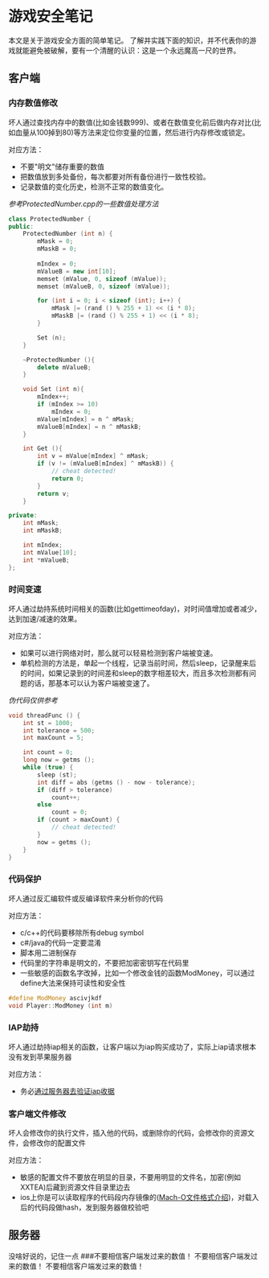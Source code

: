 # 游戏安全笔记

本文是关于游戏安全方面的简单笔记。
了解并实践下面的知识，并不代表你的游戏就能避免被破解，要有一个清醒的认识：这是一个永远魔高一尺的世界。

## 客户端

### 内存数值修改
坏人通过查找内存中的数值(比如金钱数999)、或者在数值变化前后做内存对比(比如血量从100掉到80)等方法来定位你变量的位置，然后进行内存修改或锁定。

对应方法：
* 不要"明文"储存重要的数值
* 把数值放到多处备份，每次都要对所有备份进行一致性校验。
* 记录数值的变化历史，检测不正常的数值变化。

*参考ProtectedNumber.cpp的一些数值处理方法*
```c++
class ProtectedNumber {
public:
	ProtectedNumber (int n) {
		mMask = 0;
		mMaskB = 0;
		
		mIndex = 0;
		mValueB = new int[10];
		memset (mValue, 0, sizeof (mValue));
		memset (mValueB, 0, sizeof (mValue));

		for (int i = 0; i < sizeof (int); i++) {
			mMask |= (rand () % 255 + 1) << (i * 8);
			mMaskB |= (rand () % 255 + 1) << (i * 8);
		}

		Set (n);
	}

	~ProtectedNumber (){
		delete mValueB;
	}

	void Set (int n){
		mIndex++;
		if (mIndex >= 10)
			mIndex = 0;
		mValue[mIndex] = n ^ mMask;
		mValueB[mIndex] = n ^ mMaskB;
	}

	int Get (){
		int v = mValue[mIndex] ^ mMask;
		if (v != (mValueB[mIndex] ^ mMaskB)) {
			// cheat detected!
			return 0;
		}
		return v;
	}

private:
	int mMask;
	int mMaskB;

	int mIndex;
	int mValue[10];
	int *mValueB;
};
```

### 时间变速
坏人通过劫持系统时间相关的函数(比如gettimeofday)，对时间值增加或者减少，达到加速/减速的效果。

对应方法：
* 如果可以进行网络对时，那么就可以轻易检测到客户端被变速。
* 单机检测的方法是，单起一个线程，记录当前时间，然后sleep，记录醒来后的时间，如果记录到的时间差和sleep的数字相差较大，而且多次检测都有问题的话，那基本可以认为客户端被变速了。

*伪代码仅供参考*
```c++
void threadFunc () {
	int st = 1000;
	int tolerance = 500;
	int maxCount = 5;

	int count = 0;
	long now = getms ();
	while (true) {
		sleep (st);
		int diff = abs (getms () - now - tolerance);
		if (diff > tolerance)
			count++;
		else
			count = 0;
		if (count > maxCount) {
			// cheat detected!
		}
		now = getms ();
	}
}
```

### 代码保护
坏人通过反汇编软件或反编译软件来分析你的代码

对应方法：
* c/c++的代码要移除所有debug symbol
* c#/java的代码一定要混淆
* 脚本用二进制保存
* 代码里的字符串是明文的，不要把加密密钥写在代码里
* 一些敏感的函数名字改掉，比如一个修改金钱的函数ModMoney，可以通过define大法来保持可读性和安全性
```c++
#define ModMoney ascivjkdf
void Player::ModMoney (int m)
```

### IAP劫持
坏人通过劫持iap相关的函数，让客户端以为iap购买成功了，实际上iap请求根本没有发到苹果服务器

对应方法：
* 务必[通过服务器去验证iap收据](https://developer.apple.com/library/ios/releasenotes/General/ValidateAppStoreReceipt/Chapters/ValidateRemotely.html#//apple_ref/doc/uid/TP40010573-CH104-SW1)

### 客户端文件修改
坏人会修改你的执行文件，插入他的代码，或删除你的代码，会修改你的资源文件，会修改你的配置文件

对应方法：
* 敏感的配置文件不要放在明显的目录，不要用明显的文件名，加密(例如XXTEA)后藏到资源文件目录里边去
* ios上你是可以读取程序的代码段内存镜像的([Mach-O文件格式介绍](https://developer.apple.com/library/mac/documentation/DeveloperTools/Conceptual/MachORuntime/Reference/reference.html))，对载入后的代码段做hash，发到服务器做校验吧


## 服务器
没啥好说的，记住一点
###不要相信客户端发过来的数值！ 不要相信客户端发过来的数值！ 不要相信客户端发过来的数值！
